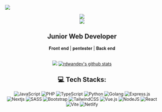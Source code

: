[![](https://img.shields.io/badge/profile-rdwandev-blue)](https://github.com/rdwandev)

<div align="center">
<a href="https://git.io/typing-svg">
<img src="https://readme-typing-svg.herokuapp.com/?font=ubuntu&size=23&duration=2000&pause=1000&color=F700E1&center=true&width=435&lines=Hello+brother+%E2%98%A3;Welcome+in+my+github;Lets+visit+my+repo;">
</a> 
</div>
<body>
  <center>
<div align="center">
  <img src="https://raw.githubusercontent.com/saadeghi/saadeghi/master/dino.gif"/>
   <h2>Junior Web Developer</h2>
  
   <p>𝐅𝐫𝐨𝐧𝐭 𝐞𝐧𝐝 | 𝐩𝐞𝐧𝐭𝐞𝐬𝐭𝐞𝐫 | 𝐁𝐚𝐜𝐤 𝐞𝐧𝐝</p>
    <br>
    <a align="left">
   <img src="https://lanyard.kyrie25.me/api/1167566154697560127"  />
  </a>
  <a href="https://github.com/rdwandev" align="center"><img src="https://github-readme-stats.vercel.app/api?username=rdwandev&hide_border=true&show_icons=true&theme=radical" alt="rdwandev's github stats"></a>
  <br>


## 💻 Tech Stacks:
![JavaScript](https://img.shields.io/badge/javascript-%23323330.svg?style=flat-square&logo=javascript&logoColor=%23F7DF1E) 
![PHP](https://img.shields.io/badge/php-%23323330.svg?style=flat-square&logo=php&logoColor=%4980f6) 
![TypeScript](https://img.shields.io/badge/typescript-%23007ACC.svg?style=flat-square&logo=typescript&logoColor=white) 
![Python](https://img.shields.io/badge/python-3670A0?style=flat-square&logo=python&logoColor=ffd574)
![Golang](https://img.shields.io/badge/golang-%23323330.svg?style=flat-square&logo=go&logoColor=#07b9fa)
![Express.js](https://img.shields.io/badge/express.js-%23404d59.svg?style=flat-square&logo=express&logoColor=%2361DAFB) 
![Nextjs](https://img.shields.io/badge/nextjs-%2320232a.svg?style=flat-square&logo=vercel&logoColor=ffffff) 
![SASS](https://img.shields.io/badge/SASS-hotpink.svg?style=flat-square&logo=SASS&logoColor=white) 
![Bootstrap](https://img.shields.io/badge/bootstrap-%23563D7C.svg?style=flat-square&logo=bootstrap&logoColor=white) 
![TailwindCSS](https://img.shields.io/badge/tailwindcss-%2338B2AC.svg?style=flat-square&logo=tailwind-css&logoColor=white)
![Vue.js](https://img.shields.io/badge/vuejs-%2335495e.svg?style=flat-square&logo=vuedotjs&logoColor=%234FC08D)
![NodeJS](https://img.shields.io/badge/node.js-6DA55F?style=flat-square&logo=node.js&logoColor=white)
![React](https://img.shields.io/badge/react-%2320232a.svg?style=flat-square&logo=react&logoColor=%2361DAFB)
![Vite](https://img.shields.io/badge/vite-%23646CFF.svg?style=flat-square&logo=vite&logoColor=white)
![Netlify](https://img.shields.io/badge/netlify-%23000000.svg?style=flat-square&logo=netlify&logoColor=#00C7B7)

</div>
</div> 
</center>
</body>
